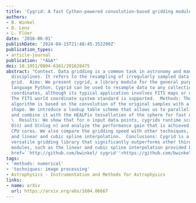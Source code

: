 ```yaml
---
title: 'Cygrid: A fast Cython-powered convolution-based gridding module for Python'
authors:
- B. Winkel
- D. Lenz
- L. Flöer
date: '2016-06-01'
publishDate: '2024-04-15T21:48:45.352290Z'
publication_types:
- article-journal
publication: '*A&A*'
doi: 10.1051/0004-6361/201628475
abstract: "Context. Data gridding is a common task in astronomy and many other science
  disciplines. It refers to the resampling of irregularly sampled data to a regular
  grid.  Aims: We present cygrid, a library module for the general purpose programming
  language Python. Cygrid can be used to resample data to any collection of target
  coordinates, although its typical application involves FITS maps or data cubes.
  The FITS world coordinate system standard is supported.  Methods: The regridding
  algorithm is based on the convolution of the original samples with a kernel of arbitrary
  shape. We introduce a lookup table scheme that allows us to parallelize the gridding
  and combine it with the HEALPix tessellation of the sphere for fast neighbor searches.\
  \  Results: We show that for n input data points, cygrids runtime scales between
  O(n) and O(nlog n) and analyze the performance gain that is achieved using multiple
  CPU cores. We also compare the gridding speed with other techniques, such as nearest-neighbor,
  and linear and cubic spline interpolation.  Conclusions: Cygrid is a very fast and
  versatile gridding library that significantly outperforms other third-party Python
  modules, such as the linear and cubic spline interpolation provided by SciPy. <A
  href=``http://github.com/bwinkel/ cygrid''>https://github.com/bwinkel/cygrid</A>"
tags:
- 'methods: numerical'
- 'techniques: image processing'
- Astrophysics - Instrumentation and Methods for Astrophysics
links:
- name: arXiv
  url: https://arxiv.org/abs/1604.06667
---
```

